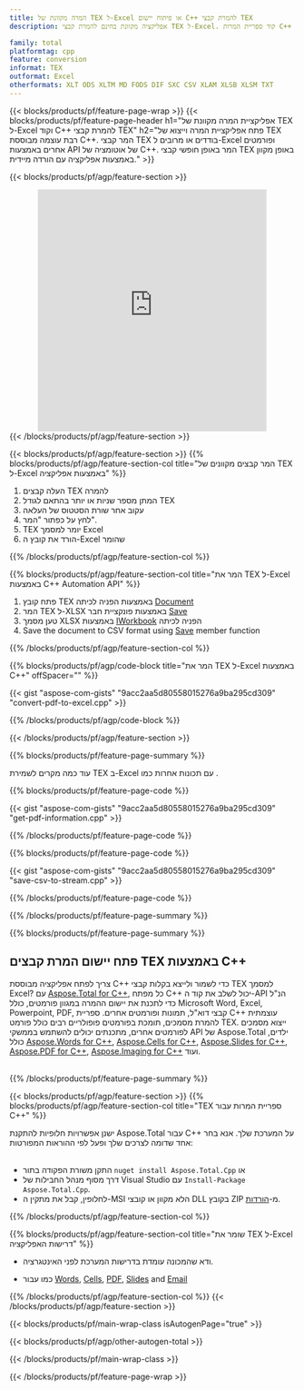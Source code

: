 ```yaml
---
title: המרה מקוונת של TEX ל-Excel או פיתוח יישום C++ להמרת קבצי TEX
description: אפליקציה מקוונת בחינם להמרת קבצי TEX ל-Excel. קוד ספריית המרות C++ עבור מסמכי TEX.  

family: total
platformtag: cpp
feature: conversion
informat: TEX
outformat: Excel
otherformats: XLT ODS XLTM MD FODS DIF SXC CSV XLAM XLSB XLSM TXT
---
```

{{< blocks/products/pf/feature-page-wrap >}}
{{< blocks/products/pf/feature-page-header h1="אפליקציית המרה מקוונת של TEX ל-Excel וקוד C++ להמרת קבצי TEX" h2="פתח אפליקציית המרה וייצוא של TEX רבת עוצמה מבוססת C++. המר קבצי TEX בודדים או מרובים ל-Excel ופורמטים אחרים באמצעות API של אוטומציה של C++. המר באופן חופשי קבצי TEX באופן מקוון באמצעות אפליקציה עם הורדה מיידית." >}}


{{< blocks/products/pf/agp/feature-section >}}

<div class="container-fluid agp-content bg-white aboutfile box-1 vh100 section nopbtm">
<div class=container>
<div class=row>
<div class="demobox tc col-md-12 padding-0" align="center">

<iframe title="אפליקציית המרות מקוונת בחינם מ-TEX ל-Excel" style="border: none; height: 426px;" scrolling="no" src="https://widgets.aspose.cloud/total-conversion/?to=xlsx&from=tex" id="child-iframe" width="80%"></iframe>

</div></div>
</div></div>
{{< /blocks/products/pf/agp/feature-section >}}


{{< blocks/products/pf/agp/feature-section >}}
{{% blocks/products/pf/agp/feature-section-col title="המר קבצים מקוונים של TEX ל-Excel באמצעות אפליקציה" %}}

1. העלה קבצים TEX להמרה
1. המתן מספר שניות או יותר בהתאם לגודל TEX
1. עקוב אחר שורת הסטטוס של העלאה
1. לחץ על כפתור "המר".
1. TEX יומר למסמך Excel
1. הורד את קובץ ה-Excel שהומר

{{% /blocks/products/pf/agp/feature-section-col %}}

{{% blocks/products/pf/agp/feature-section-col title="המר את TEX ל-Excel באמצעות C++ Automation API" %}}


1. פתח קובץ TEX באמצעות הפניה לכיתה [Document](https://reference.aspose.com/pdf/cpp/class/aspose.pdf.document)
2. המר TEX ל-XLSX באמצעות פונקציית חבר [Save](https://reference.aspose.com/pdf/cpp/class/aspose.pdf.document#a6383c010776212483f51cc41235924db)
3. טען מסמך XLSX באמצעות [IWorkbook](https://reference.aspose.com/cells/cpp/class/aspose.cells.i_workbook) הפניה לכיתה
4. Save the document to CSV format using [Save](https://reference.aspose.com/cells/cpp/class/aspose.cells.i_workbook#a9460f52a2dec8f4bf623a4905167d997) member function



{{% /blocks/products/pf/agp/feature-section-col %}}

{{% blocks/products/pf/agp/code-block title="המר את TEX ל-Excel באמצעות C++" offSpacer="" %}}

{{< gist "aspose-com-gists" "9acc2aa5d80558015276a9ba295cd309" "convert-pdf-to-excel.cpp" >}}

{{% /blocks/products/pf/agp/code-block %}}

{{< /blocks/products/pf/agp/feature-section >}}

{{% blocks/products/pf/feature-page-summary %}}

עוד כמה מקרים לשמירת TEX ב-Excel עם תכונות אחרות כמו .

{{% blocks/products/pf/feature-page-code %}}
{{< gist "aspose-com-gists" "9acc2aa5d80558015276a9ba295cd309" "get-pdf-information.cpp" >}}
{{% /blocks/products/pf/feature-page-code  %}}
{{% blocks/products/pf/feature-page-code %}}
{{< gist "aspose-com-gists" "9acc2aa5d80558015276a9ba295cd309" "save-csv-to-stream.cpp" >}}
{{% /blocks/products/pf/feature-page-code  %}}


{{% /blocks/products/pf/feature-page-summary %}}

{{% blocks/products/pf/feature-page-summary %}}

<h2>פתח יישום המרת קבצים TEX באמצעות C++</h2>

צריך לפתח אפליקציה מבוססת C++ כדי לשמור ולייצא בקלות קבצי TEX למסמך Excel?  עם [Aspose.Total for C++](https://products.aspose.com/total/he/cpp/), כל מפתח C++ יכול לשלב את קוד ה-API הנ"ל כדי לתכנת את יישום ההמרה במגוון פורמטים, כולל Microsoft Word, Excel, Powerpoint, PDF, קבצי דוא"ל, תמונות ופורמטים אחרים.  ספריית C++ עוצמתית להמרת מסמכים, תומכת בפורמטים פופולריים רבים כולל פורמט TEX.  ייצוא מסמכים לפורמטים אחרים, מתכנתים יכולים להשתמש בממשקי API של Aspose.Total ילדים, כולל [Aspose.Words for C++](https://products.aspose.com/words/he/cpp/), [Aspose.Cells for C++](https://products.aspose.com/cells/he/cpp/), [Aspose.Slides for C++](https://products.aspose.com/slides/he/cpp/), [Aspose.PDF for C++](https://products.aspose.com/pdf/he/cpp/), [Aspose.Imaging for C++](https://products.aspose.com/imaging/he/cpp/) ועוד.<br /><br />

{{% /blocks/products/pf/feature-page-summary %}}

{{< blocks/products/pf/agp/feature-section >}}
{{% blocks/products/pf/agp/feature-section-col title="TEX ספריית המרות עבור C++" %}}

ישנן אפשרויות חלופיות להתקנת Aspose.Total עבור C++ על המערכת שלך.  אנא בחר אחד שדומה לצרכים שלך ופעל לפי ההוראות המפורטות:<br /><br />

- התקן משורת הפקודה בתור ```nuget install Aspose.Total.Cpp``` או  
- דרך מסוף מנהל החבילות של Visual Studio עם ```Install-Package Aspose.Total.Cpp```.
- לחלופין, קבל את מתקין ה-MSI הלא מקוון או קובצי DLL בקובץ ZIP מ-[הורדות](https://releases.aspose.com/total/cpp).


{{% /blocks/products/pf/agp/feature-section-col %}}

{{% blocks/products/pf/agp/feature-section-col title="שומר את TEX ל-Excel דרישות האפליקציה" %}}

- ודא שהמכונה עומדת בדרישות המערכת לפני האינטגרציה.

- כמו עבור [Words](https://docs.aspose.com/words/cpp/system-requirements/), [Cells](https://docs.aspose.com/cells/cpp/system-requirements/), [PDF](https://docs.aspose.com/pdf/cpp/system-requirements/), [Slides](https://docs.aspose.com/slides/cpp/system-requirements/) and [Email](https://docs.aspose.com/email/cpp/system-requirements/)

{{% /blocks/products/pf/agp/feature-section-col %}}
{{< /blocks/products/pf/agp/feature-section >}}

{{< blocks/products/pf/main-wrap-class isAutogenPage="true" >}}

{{< blocks/products/pf/agp/other-autogen-total >}}

{{< /blocks/products/pf/main-wrap-class >}}

{{< /blocks/products/pf/feature-page-wrap >}}